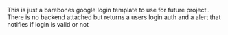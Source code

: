 This is just a barebones google login template to use for future project..
There is no backend attached but returns a users login auth and a alert that notifies if login is valid or not
